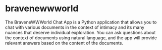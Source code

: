 # bravenewwworld
The BraveneWWWorld Chat App is a Python application that allows you to chat with various documents in the context of intimacy and its many nuances that deserve individual exploration. You can ask questions about the context of documents using natural language, and the app will provide relevant answers based on the content of the documents. 
